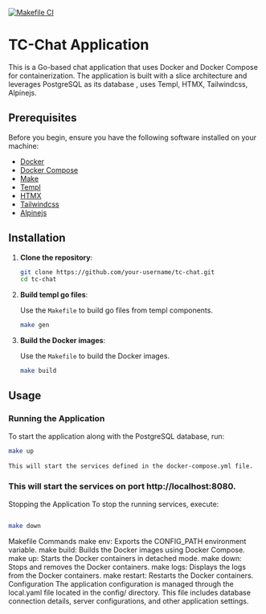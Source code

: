 [![Makefile CI](https://github.com/alextotalk/tc-chat/actions/workflows/makefile.yml/badge.svg)](https://github.com/alextotalk/tc-chat/actions/workflows/makefile.yml)
# TC-Chat Application

This is a Go-based chat application that uses Docker and Docker Compose for containerization. The application is built with a  slice architecture and leverages PostgreSQL as its database , uses Templ, HTMX, Tailwindcss, Alpinejs.


## Prerequisites

Before you begin, ensure you have the following software installed on your machine:

- [Docker](https://docs.docker.com/get-docker/)
- [Docker Compose](https://docs.docker.com/compose/install/)
- [Make](https://www.gnu.org/software/make/)
- [Templ](https://templ.guide/quick-start/installation/)
- [HTMX](https://htmx.org/)
- [Tailwindcss](https://tailwindcss.com/)
- [Alpinejs](https://alpinejs.dev/)

## Installation

1. **Clone the repository**:

    ```bash
    git clone https://github.com/your-username/tc-chat.git
    cd tc-chat
    ```
3. **Build templ go files**:

   Use the `Makefile` to build go files from templ components.

    ```bash
    make gen
    ```
   

2. **Build the Docker images**:

   Use the `Makefile` to build the Docker images.

    ```bash
    make build
    ```

## Usage

### Running the Application

To start the application along with the PostgreSQL database, run:

```bash
make up
 
This will start the services defined in the docker-compose.yml file.
```
### This will start the services on port http://localhost:8080.

Stopping the Application
To stop the running services, execute:
```bash

make down
```
Makefile Commands
make env: Exports the CONFIG_PATH environment variable.
make build: Builds the Docker images using Docker Compose.
make up: Starts the Docker containers in detached mode.
make down: Stops and removes the Docker containers.
make logs: Displays the logs from the Docker containers.
make restart: Restarts the Docker containers.
Configuration
The application configuration is managed through the local.yaml file located in the config/ directory. This file includes database connection details, server configurations, and other application settings.

